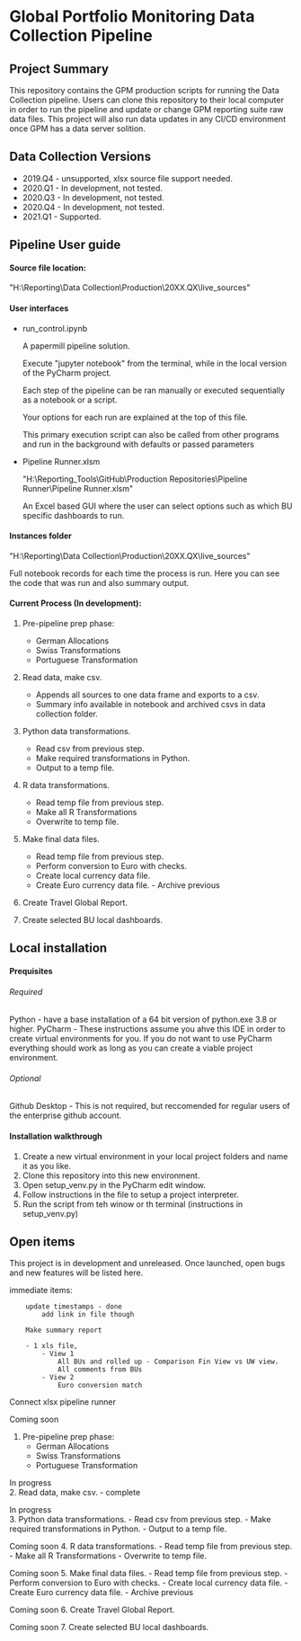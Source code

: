 # Global Portfolio Monitoring Data Collection Pipeline
## Project Summary
This repository contains the GPM production scripts for running the Data Collection pipeline. Users can clone this repository to their local computer in order to run the pipeline and update or change GPM reporting suite raw data files. This project will also run data updates in any CI/CD environment once GPM has a data server solition.
    
## Data Collection Versions
    
- 2019.Q4 - unsupported, xlsx source file support needed.
- 2020.Q1 - In development, not tested.
- 2020.Q3 - In development, not tested.
- 2020.Q4 - In development, not tested.
- 2021.Q1 - Supported.

## Pipeline User guide

#### Source file location:
  
  "H:\Reporting\Data Collection\Production\20XX.QX\live_sources"

#### User interfaces

- run_control.ipynb 
  
    A papermill pipeline solution.

    Execute "jupyter notebook" from the terminal, while in the local version of the PyCharm project.
  
    Each step of the pipeline can be ran manually or executed sequentially as a notebook or a script.
  
    Your options for each run are explained at the top of this file. 
    
    This primary execution script can also be called from other programs and run in the background with defaults or passed parameters
  

- Pipeline Runner.xlsm

    "H:\Reporting\_Tools\GitHub\Production Repositories\Pipeline Runner\Pipeline Runner.xlsm"
   
    An Excel based GUI where the user can select options such as which BU specific dashboards to run.
        

#### Instances folder
  
  "H:\Reporting\Data Collection\Production\20XX.QX\live_sources" 
  
  Full notebook records for each time the process is run. Here you can see the code that was run and also summary output. 
                
#### Current Process (In development):

1. Pre-pipeline prep phase:
    - German Allocations
    - Swiss Transformations
    - Portuguese Transformation
    
2. Read data, make csv.
   - Appends all sources to one data frame and exports to a csv.
    - Summary info available in notebook and archived csvs in data collection folder.
3. Python data transformations.
    - Read csv from previous step.
    - Make required transformations in Python.
    - Output to a temp file.
4. R data transformations.
    - Read temp file from previous step.
    - Make all R Transformations
    - Overwrite to temp file.
5. Make final data files.
    - Read temp file from previous step.
    - Perform conversion to Euro with checks.
    - Create local currency data file.
    - Create Euro currency data file. - Archive previous
6. Create Travel Global Report.
7. Create selected BU local dashboards.

## Local installation

#### Prequisites

###### Required
Python - have a base installation of a 64 bit version of python.exe 3.8 or higher.
PyCharm - These instructions assume you ahve this IDE in order to create virtual environments for you. If you do not want to use PyCharm everything should work as long as you can create a viable project environment.
    
###### Optional
Github Desktop - This is not required, but reccomended for regular users of the enterprise github account.

#### Installation walkthrough

1. Create a new virtual environment in your local project folders and name it as you like.
2. Clone this repository into this new environment.
3. Open setup_venv.py in the PyCharm edit window.
4. Follow instructions in the file to setup a project interpreter.
5. Run the script from teh winow or th terminal (instructions in setup_venv.py)

    
## Open items
This project is in development and unreleased. Once launched, open bugs and new features will be listed here.

immediate items:
        
        update timestamps - done
            add link in file though
        
        Make summary report
        
        - 1 xls file,
            - View 1 
                All BUs and rolled up - Comparison Fin View vs UW view.
                All comments from BUs
            - View 2
                Euro conversion match

Connect xlsx pipeline runner

Coming soon
1. Pre-pipeline prep phase:
    - German Allocations
    - Swiss Transformations
    - Portuguese Transformation

In progress    
2. Read data, make csv. - complete

In progress   
3. Python data transformations.
    - Read csv from previous step.
    - Make required transformations in Python.
    - Output to a temp file.
    
Coming soon
4. R data transformations.
    - Read temp file from previous step.
    - Make all R Transformations
    - Overwrite to temp file.
    
Coming soon
5. Make final data files.
    - Read temp file from previous step.
    - Perform conversion to Euro with checks.
    - Create local currency data file.
    - Create Euro currency data file. - Archive previous
    
Coming soon
6. Create Travel Global Report.

Coming soon
7. Create selected BU local dashboards.
